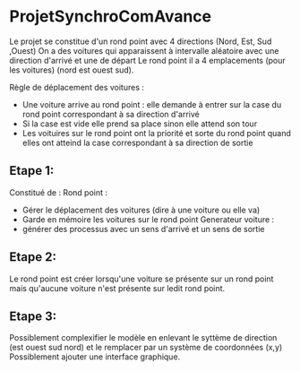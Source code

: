 # ProjetSynchroComAvance

Le projet se constitue d'un rond point avec 4 directions (Nord, Est, Sud ,Ouest)
On a des voitures qui apparaissent à intervalle aléatoire avec une direction d'arrivé et une de départ
Le rond point il a 4 emplacements (pour les voitures) (nord est ouest sud).

Règle de déplacement des voitures :
- Une voiture arrive au rond point : elle demande à entrer sur la case du rond point correspondant à sa direction d'arrivé
- Si la case est vide elle prend sa place sinon elle attend son tour
- Les voituires sur le rond point ont la priorité et sorte du rond point quand elles ont atteind la case correspondant à sa direction de sortie

## Etape 1:
Constitué de :
Rond point :
  - Gérer le déplacement des voitures (dire à une voiture ou elle va)
  - Garde en mémoire les voitures sur le rond point
Generateur voiture :
  - générer des processus avec un sens d'arrivé et un sens de sortie 

## Etape 2:
Le rond point est créer lorsqu'une voiture se présente sur un rond point mais qu'aucune voiture n'est présente sur ledit rond point.

## Etape 3:
Possiblement complexifier le modèle en enlevant le syttème de direction (est ouest sud nord) et le remplacer par un système de coordonnées (x,y)
Possiblement ajouter une interface graphique.
